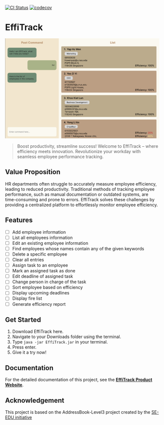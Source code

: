 [![CI Status](https://github.com/se-edu/addressbook-level3/workflows/Java%20CI/badge.svg)](https://github.com/AY2324S2-CS2103T-T14-1/tp/actions)
[![codecov](https://codecov.io/gh/AY2324S2-CS2103T-T09-4/tp/graph/badge.svg?token=WAIOG42WJK)](https://codecov.io/gh/AY2324S2-CS2103T-T14-1/tp)

# EffiTrack

![Ui](docs/images/Ui.png)
> Boost productivity, streamline success! Welcome to EffiTrack – where efficiency meets innovation. Revolutionize your workday with seamless employee performance tracking.

## Value Proposition
HR departments often struggle to accurately measure employee efficiency, leading to reduced productivity. Traditional methods of tracking employee performance, such as manual documentation or outdated systems, are time-consuming and prone to errors. EffiTrack solves these challenges by providing a centralized platform to effortlessly monitor employee efficiency.

## Features
- [ ] Add employee information
- [ ] List all employees information
- [ ] Edit an existing employee information
- [ ] Find employees whose names contain any of the given keywords
- [ ] Delete a specific employee
- [ ] Clear all entries
- [ ] Assign task to an employee
- [ ] Mark an assigned task as done
- [ ] Edit deadline of assigned task
- [ ] Change person in charge of the task
- [ ] Sort employee based on efficiency
- [ ] Display upcoming deadlines
- [ ] Display fire list
- [ ] Generate efficiency report
 
## Get Started
1. Download EffiTrack here.
2. Navigate to your Downloads folder using the terminal.
3. Type `java -jar EffiTrack.jar` in your terminal.
4. Press enter.
5. Give it a try now!

## Documentation
For the detailed documentation of this project, see the **[EffiTrack Product Website](https://ay2324s2-cs2103t-t14-1.github.io/tp/)**.

## Acknowledgement
This project is based on the AddressBook-Level3 project created by the [SE-EDU initiative](https://se-education.org)
